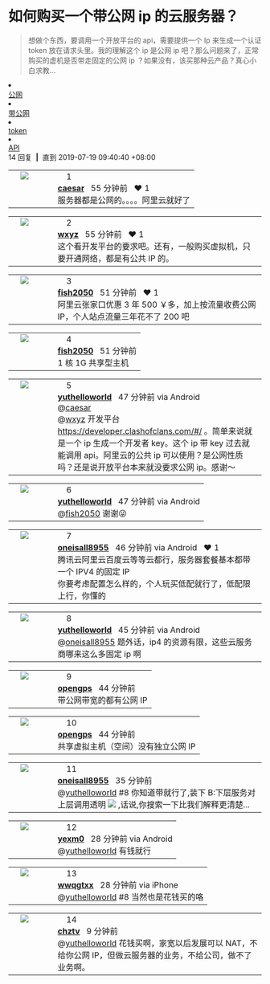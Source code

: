 # 如何购买一个带公网 ip 的云服务器？
> 想做个东西，要调用一个开放平台的 api，需要提供一个 Ip 来生成一个认证 token 放在请求头里。我的理解这个 ip 是公网 ip 吧？那么问题来了，正常购买的虚机是否带走固定的公网 ip ？如果没有，该买那种云产品？真心小白求教…

<div class="box">
<div class="cell"><div class="fr" style="margin: -3px -5px 0px 0px;"><a href="/tag/公网" class="tag"><li class="fa fa-tag"></li> 公网</a><a href="/tag/带公网" class="tag"><li class="fa fa-tag"></li> 带公网</a><a href="/tag/token" class="tag"><li class="fa fa-tag"></li> token</a><a href="/tag/API" class="tag"><li class="fa fa-tag"></li> API</a></div><span class="gray">14 回复 &nbsp;<strong class="snow">|</strong> &nbsp;直到 2019-07-19 09:40:40 +08:00</span>
</div>
<div id="r_7641700" class="cell">
<table cellpadding="0" cellspacing="0" border="0" width="100%">
<tbody><tr>
<td width="48" valign="top" align="center"><img loading="lazy" src="//cdn.v2ex.com/gravatar/bf7894df8936aa6962977a5dc2996c6b?s=48&amp;d=retro" class="avatar" border="0" align="default"></td>
<td width="10" valign="top"></td>
<td width="auto" valign="top" align="left"><div class="fr"> &nbsp; &nbsp; <span class="no">1</span></div>
<div class="sep3"></div>
<strong><a href="/member/caesar" class="dark">caesar</a></strong>&nbsp; &nbsp;<span class="ago">55 分钟前</span> &nbsp; <span class="small fade">♥ 1</span>
<div class="sep5"></div>
<div class="reply_content">服务器都是公网的。。。。阿里云就好了</div>
</td>
</tr>
</tbody></table>
</div>
<div id="r_7641701" class="cell">
<table cellpadding="0" cellspacing="0" border="0" width="100%">
<tbody><tr>
<td width="48" valign="top" align="center"><img loading="lazy" src="//cdn.v2ex.com/avatar/de1c/63d0/255625_normal.png?m=1506042995" class="avatar" border="0" align="default"></td>
<td width="10" valign="top"></td>
<td width="auto" valign="top" align="left"><div class="fr"> &nbsp; &nbsp; <span class="no">2</span></div>
<div class="sep3"></div>
<strong><a href="/member/wxyz" class="dark">wxyz</a></strong>&nbsp; &nbsp;<span class="ago">55 分钟前</span> &nbsp; <span class="small fade">♥ 1</span>
<div class="sep5"></div>
<div class="reply_content">这个看开发平台的要求吧。还有，一般购买虚拟机，只要开通网络，都是有公共 IP 的。</div>
</td>
</tr>
</tbody></table>
</div>
<div id="r_7641715" class="cell">
<table cellpadding="0" cellspacing="0" border="0" width="100%">
<tbody><tr>
<td width="48" valign="top" align="center"><img loading="lazy" src="//cdn.v2ex.com/gravatar/9146b471d6c7f2d6cdc5b29c351a31e7?s=48&amp;d=retro" class="avatar" border="0" align="default"></td>
<td width="10" valign="top"></td>
<td width="auto" valign="top" align="left"><div class="fr"> &nbsp; &nbsp; <span class="no">3</span></div>
<div class="sep3"></div>
<strong><a href="/member/fish2050" class="dark">fish2050</a></strong>&nbsp; &nbsp;<span class="ago">51 分钟前</span> &nbsp; <span class="small fade">♥ 1</span>
<div class="sep5"></div>
<div class="reply_content">阿里云张家口优惠 3 年 500 ￥多，加上按流量收费公网 IP，个人站点流量三年花不了 200 吧</div>
</td>
</tr>
</tbody></table>
</div>
<div id="r_7641718" class="cell">
<table cellpadding="0" cellspacing="0" border="0" width="100%">
<tbody><tr>
<td width="48" valign="top" align="center"><img loading="lazy" src="//cdn.v2ex.com/gravatar/9146b471d6c7f2d6cdc5b29c351a31e7?s=48&amp;d=retro" class="avatar" border="0" align="default"></td>
<td width="10" valign="top"></td>
<td width="auto" valign="top" align="left"><div class="fr"> &nbsp; &nbsp; <span class="no">4</span></div>
<div class="sep3"></div>
<strong><a href="/member/fish2050" class="dark">fish2050</a></strong>&nbsp; &nbsp;<span class="ago">51 分钟前</span>
<div class="sep5"></div>
<div class="reply_content">1 核 1G 共享型主机</div>
</td>
</tr>
</tbody></table>
</div>
<div id="r_7641734" class="cell">
<table cellpadding="0" cellspacing="0" border="0" width="100%">
<tbody><tr>
<td width="48" valign="top" align="center"><img loading="lazy" src="//cdn.v2ex.com/avatar/ea6d/5dc8/246249_normal.png?m=1501655046" class="avatar" border="0" align="default"></td>
<td width="10" valign="top"></td>
<td width="auto" valign="top" align="left"><div class="fr"> &nbsp; &nbsp; <span class="no">5</span></div>
<div class="sep3"></div>
<strong><a href="/member/yuthelloworld" class="dark">yuthelloworld</a></strong>&nbsp; &nbsp;<span class="ago">47 分钟前 via Android</span>
<div class="sep5"></div>
<div class="reply_content">@<a href="/member/caesar">caesar</a> <br>@<a href="/member/wxyz">wxyz</a> 开发平台 <a target="_blank" href="https://developer.clashofclans.com/#/" rel="nofollow">https://developer.clashofclans.com/#/</a> 。简单来说就是一个 ip 生成一个开发者 key。这个 ip 带 key 过去就能调用 api。阿里云的公共 ip 可以使用？是公网性质吗？还是说开放平台本来就没要求公网 ip。感谢～</div>
</td>
</tr>
</tbody></table>
</div>
<div id="r_7641736" class="cell">
<table cellpadding="0" cellspacing="0" border="0" width="100%">
<tbody><tr>
<td width="48" valign="top" align="center"><img loading="lazy" src="//cdn.v2ex.com/avatar/ea6d/5dc8/246249_normal.png?m=1501655046" class="avatar" border="0" align="default"></td>
<td width="10" valign="top"></td>
<td width="auto" valign="top" align="left"><div class="fr"> &nbsp; &nbsp; <span class="no">6</span></div>
<div class="sep3"></div>
<strong><a href="/member/yuthelloworld" class="dark">yuthelloworld</a></strong>&nbsp; &nbsp;<span class="ago">47 分钟前 via Android</span>
<div class="sep5"></div>
<div class="reply_content">@<a href="/member/fish2050">fish2050</a> 谢谢😜</div>
</td>
</tr>
</tbody></table>
</div>
<div id="r_7641737" class="cell">
<table cellpadding="0" cellspacing="0" border="0" width="100%">
<tbody><tr>
<td width="48" valign="top" align="center"><img loading="lazy" src="//cdn.v2ex.com/avatar/60dc/c401/355824_normal.png?m=1559455948" class="avatar" border="0" align="default"></td>
<td width="10" valign="top"></td>
<td width="auto" valign="top" align="left"><div class="fr"> &nbsp; &nbsp; <span class="no">7</span></div>
<div class="sep3"></div>
<strong><a href="/member/oneisall8955" class="dark">oneisall8955</a></strong>&nbsp; &nbsp;<span class="ago">46 分钟前 via Android</span> &nbsp; <span class="small fade">♥ 1</span>
<div class="sep5"></div>
<div class="reply_content">腾讯云阿里云百度云等等云都行，服务器套餐基本都带一个 IPV4 的固定 IP<br>你要考虑配置怎么样的，个人玩买低配就行了，低配限上行，你懂的</div>
</td>
</tr>
</tbody></table>
</div>
<div id="r_7641750" class="cell">
<table cellpadding="0" cellspacing="0" border="0" width="100%">
<tbody><tr>
<td width="48" valign="top" align="center"><img loading="lazy" src="//cdn.v2ex.com/avatar/ea6d/5dc8/246249_normal.png?m=1501655046" class="avatar" border="0" align="default"></td>
<td width="10" valign="top"></td>
<td width="auto" valign="top" align="left"><div class="fr"> &nbsp; &nbsp; <span class="no">8</span></div>
<div class="sep3"></div>
<strong><a href="/member/yuthelloworld" class="dark">yuthelloworld</a></strong>&nbsp; &nbsp;<span class="ago">45 分钟前 via Android</span>
<div class="sep5"></div>
<div class="reply_content">@<a href="/member/oneisall8955">oneisall8955</a> 题外话，ip4 的资源有限，这些云服务商哪来这么多固定 ip 啊</div>
</td>
</tr>
</tbody></table>
</div>
<div id="r_7641755" class="cell">
<table cellpadding="0" cellspacing="0" border="0" width="100%">
<tbody><tr>
<td width="48" valign="top" align="center"><img loading="lazy" src="//cdn.v2ex.com/avatar/1e8a/4d9b/250842_normal.png?m=1545487131" class="avatar" border="0" align="default"></td>
<td width="10" valign="top"></td>
<td width="auto" valign="top" align="left"><div class="fr"> &nbsp; &nbsp; <span class="no">9</span></div>
<div class="sep3"></div>
<strong><a href="/member/opengps" class="dark">opengps</a></strong>&nbsp; &nbsp;<span class="ago">44 分钟前</span>
<div class="sep5"></div>
<div class="reply_content">带公网带宽的都有公网 IP</div>
</td>
</tr>
</tbody></table>
</div>
<div id="r_7641762" class="cell">
<table cellpadding="0" cellspacing="0" border="0" width="100%">
<tbody><tr>
<td width="48" valign="top" align="center"><img loading="lazy" src="//cdn.v2ex.com/avatar/1e8a/4d9b/250842_normal.png?m=1545487131" class="avatar" border="0" align="default"></td>
<td width="10" valign="top"></td>
<td width="auto" valign="top" align="left"><div class="fr"> &nbsp; &nbsp; <span class="no">10</span></div>
<div class="sep3"></div>
<strong><a href="/member/opengps" class="dark">opengps</a></strong>&nbsp; &nbsp;<span class="ago">44 分钟前</span>
<div class="sep5"></div>
<div class="reply_content">共享虚拟主机（空间）没有独立公网 IP</div>
</td>
</tr>
</tbody></table>
</div>
<div id="r_7641826" class="cell">
<table cellpadding="0" cellspacing="0" border="0" width="100%">
<tbody><tr>
<td width="48" valign="top" align="center"><img loading="lazy" src="//cdn.v2ex.com/avatar/60dc/c401/355824_normal.png?m=1559455948" class="avatar" border="0" align="default"></td>
<td width="10" valign="top"></td>
<td width="auto" valign="top" align="left"><div class="fr"> &nbsp; &nbsp; <span class="no">11</span></div>
<div class="sep3"></div>
<strong><a href="/member/oneisall8955" class="dark">oneisall8955</a></strong>&nbsp; &nbsp;<span class="ago">35 分钟前</span>
<div class="sep5"></div>
<div class="reply_content">@<a href="/member/yuthelloworld">yuthelloworld</a> #8 你知道带就行了,装下 B:下层服务对上层调用透明 <img src="https://ws1.sinaimg.cn/large/b64a58e3gy1fikr7bnfrmj200k00k0sh.jpg" class="embedded_image" referrerpolicy="no-referrer"> ,话说,你搜索一下比我们解释更清楚...</div>
</td>
</tr>
</tbody></table>
</div>
<div id="r_7641890" class="cell">
<table cellpadding="0" cellspacing="0" border="0" width="100%">
<tbody><tr>
<td width="48" valign="top" align="center"><img loading="lazy" src="//cdn.v2ex.com/avatar/977c/f54e/13324_normal.png?m=1503821490" class="avatar" border="0" align="default"></td>
<td width="10" valign="top"></td>
<td width="auto" valign="top" align="left"><div class="fr"> &nbsp; &nbsp; <span class="no">12</span></div>
<div class="sep3"></div>
<strong><a href="/member/yexm0" class="dark">yexm0</a></strong>&nbsp; &nbsp;<span class="ago">28 分钟前 via Android</span>
<div class="sep5"></div>
<div class="reply_content">@<a href="/member/yuthelloworld">yuthelloworld</a> 有钱就行</div>
</td>
</tr>
</tbody></table>
</div>
<div id="r_7641891" class="cell">
<table cellpadding="0" cellspacing="0" border="0" width="100%">
<tbody><tr>
<td width="48" valign="top" align="center"><img loading="lazy" src="//cdn.v2ex.com/avatar/4741/dc94/31537_normal.png?m=1367747021" class="avatar" border="0" align="default"></td>
<td width="10" valign="top"></td>
<td width="auto" valign="top" align="left"><div class="fr"> &nbsp; &nbsp; <span class="no">13</span></div>
<div class="sep3"></div>
<strong><a href="/member/wwqgtxx" class="dark">wwqgtxx</a></strong>&nbsp; &nbsp;<span class="ago">28 分钟前 via iPhone</span>
<div class="sep5"></div>
<div class="reply_content">@<a href="/member/yuthelloworld">yuthelloworld</a> #8 当然也是花钱买的咯</div>
</td>
</tr>
</tbody></table>
</div>
<div id="r_7642041" class="cell">
<table cellpadding="0" cellspacing="0" border="0" width="100%">
<tbody><tr>
<td width="48" valign="top" align="center"><img loading="lazy" src="//cdn.v2ex.com/avatar/4759/9716/11135_normal.png?m=1499740168" class="avatar" border="0" align="default"></td>
<td width="10" valign="top"></td>
<td width="auto" valign="top" align="left"><div class="fr"> &nbsp; &nbsp; <span class="no">14</span></div>
<div class="sep3"></div>
<strong><a href="/member/chztv" class="dark">chztv</a></strong>&nbsp; &nbsp;<span class="ago">9 分钟前</span>
<div class="sep5"></div>
<div class="reply_content">@<a href="/member/yuthelloworld">yuthelloworld</a> 花钱买啊，家宽以后发展可以 NAT，不给你公网 IP，但做云服务器的业务，不给公司，做不了业务啊。</div>
</td>
</tr>
</tbody></table>
</div>
</div>
